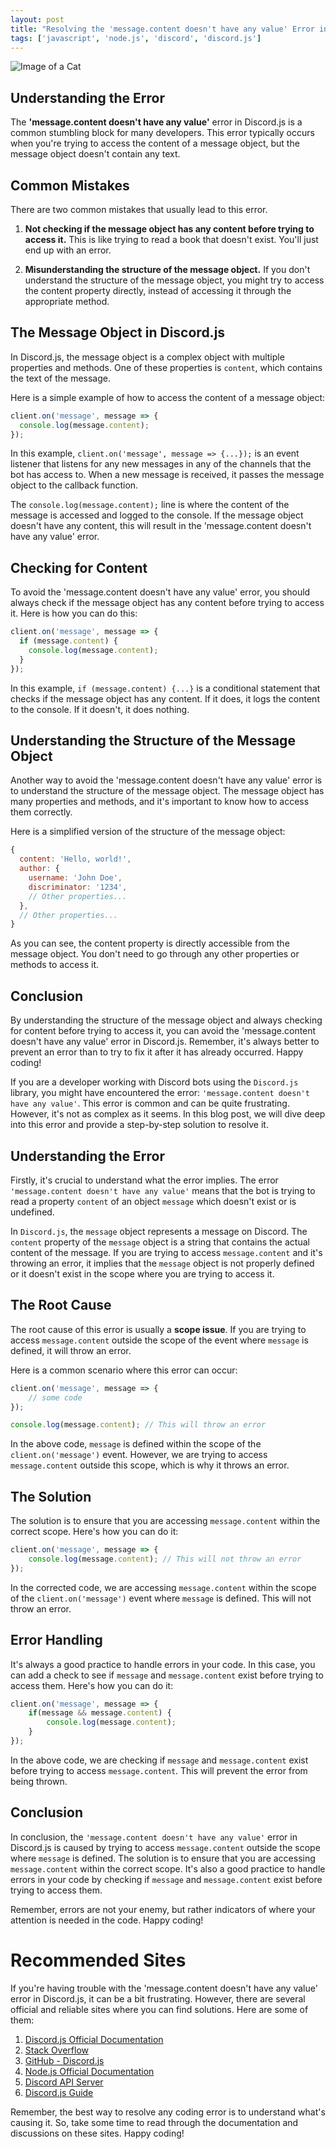 ```yaml
---
layout: post
title: "Resolving the 'message.content doesn't have any value' Error in Discord.js"
tags: ['javascript', 'node.js', 'discord', 'discord.js']
---
```


![Image of a Cat](http://source.unsplash.com/1600x900/?cat)

## Understanding the Error

The **'message.content doesn't have any value'** error in Discord.js is a common stumbling block for many developers. This error typically occurs when you're trying to access the content of a message object, but the message object doesn't contain any text.

## Common Mistakes

There are two common mistakes that usually lead to this error. 

1. **Not checking if the message object has any content before trying to access it.** This is like trying to read a book that doesn't exist. You'll just end up with an error.

2. **Misunderstanding the structure of the message object.** If you don't understand the structure of the message object, you might try to access the content property directly, instead of accessing it through the appropriate method.

## The Message Object in Discord.js

In Discord.js, the message object is a complex object with multiple properties and methods. One of these properties is `content`, which contains the text of the message. 

Here is a simple example of how to access the content of a message object:

```javascript
client.on('message', message => {
  console.log(message.content);
});
```

In this example, `client.on('message', message => {...});` is an event listener that listens for any new messages in any of the channels that the bot has access to. When a new message is received, it passes the message object to the callback function.

The `console.log(message.content);` line is where the content of the message is accessed and logged to the console. If the message object doesn't have any content, this will result in the 'message.content doesn't have any value' error.

## Checking for Content

To avoid the 'message.content doesn't have any value' error, you should always check if the message object has any content before trying to access it. Here is how you can do this:

```javascript
client.on('message', message => {
  if (message.content) {
    console.log(message.content);
  }
});
```

In this example, `if (message.content) {...}` is a conditional statement that checks if the message object has any content. If it does, it logs the content to the console. If it doesn't, it does nothing.

## Understanding the Structure of the Message Object

Another way to avoid the 'message.content doesn't have any value' error is to understand the structure of the message object. The message object has many properties and methods, and it's important to know how to access them correctly.

Here is a simplified version of the structure of the message object:

```javascript
{
  content: 'Hello, world!',
  author: {
    username: 'John Doe',
    discriminator: '1234',
    // Other properties...
  },
  // Other properties...
}
```

As you can see, the content property is directly accessible from the message object. You don't need to go through any other properties or methods to access it.

## Conclusion

By understanding the structure of the message object and always checking for content before trying to access it, you can avoid the 'message.content doesn't have any value' error in Discord.js. Remember, it's always better to prevent an error than to try to fix it after it has already occurred. Happy coding!

If you are a developer working with Discord bots using the `Discord.js` library, you might have encountered the error: `'message.content doesn't have any value'`. This error is common and can be quite frustrating. However, it's not as complex as it seems. In this blog post, we will dive deep into this error and provide a step-by-step solution to resolve it. 

## Understanding the Error

Firstly, it's crucial to understand what the error implies. The error `'message.content doesn't have any value'` means that the bot is trying to read a property `content` of an object `message` which doesn't exist or is undefined. 

In `Discord.js`, the `message` object represents a message on Discord. The `content` property of the `message` object is a string that contains the actual content of the message. If you are trying to access `message.content` and it's throwing an error, it implies that the `message` object is not properly defined or it doesn't exist in the scope where you are trying to access it.

## The Root Cause

The root cause of this error is usually a **scope issue**. If you are trying to access `message.content` outside the scope of the event where `message` is defined, it will throw an error. 

Here is a common scenario where this error can occur:

```javascript
client.on('message', message => {
    // some code
});

console.log(message.content); // This will throw an error
```

In the above code, `message` is defined within the scope of the `client.on('message')` event. However, we are trying to access `message.content` outside this scope, which is why it throws an error.

## The Solution

The solution is to ensure that you are accessing `message.content` within the correct scope. Here's how you can do it:

```javascript
client.on('message', message => {
    console.log(message.content); // This will not throw an error
});
```

In the corrected code, we are accessing `message.content` within the scope of the `client.on('message')` event where `message` is defined. This will not throw an error.

## Error Handling

It's always a good practice to handle errors in your code. In this case, you can add a check to see if `message` and `message.content` exist before trying to access them. Here's how you can do it:

```javascript
client.on('message', message => {
    if(message && message.content) {
        console.log(message.content);
    }
});
```

In the above code, we are checking if `message` and `message.content` exist before trying to access `message.content`. This will prevent the error from being thrown.

## Conclusion

In conclusion, the `'message.content doesn't have any value'` error in Discord.js is caused by trying to access `message.content` outside the scope where `message` is defined. The solution is to ensure that you are accessing `message.content` within the correct scope. It's also a good practice to handle errors in your code by checking if `message` and `message.content` exist before trying to access them.

Remember, errors are not your enemy, but rather indicators of where your attention is needed in the code. Happy coding!
# Recommended Sites

If you're having trouble with the 'message.content doesn't have any value' error in Discord.js, it can be a bit frustrating. However, there are several official and reliable sites where you can find solutions. Here are some of them:

1. [Discord.js Official Documentation](https://discord.js.org/#/docs/main/stable/general/welcome)
2. [Stack Overflow](https://stackoverflow.com/questions/tagged/discord.js)
3. [GitHub - Discord.js](https://github.com/discordjs/discord.js/)
4. [Node.js Official Documentation](https://nodejs.org/en/docs/)
5. [Discord API Server](https://discord.com/invite/discord-api)
6. [Discord.js Guide](https://discordjs.guide/)

Remember, the best way to resolve any coding error is to understand what's causing it. So, take some time to read through the documentation and discussions on these sites. Happy coding!